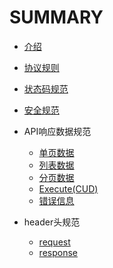 # SUMMARY

* [介绍](introduce.md)
* [协议规则](protocol.md)
* [状态码规范](status.md)
* [安全规范](safe.md)

* API响应数据规范
  * [单页数据](api/single.md)
  * [列表数据](api/list.md)
  * [分页数据](api/pagination.md)
  * [Execute(CUD)](api/execute.md)
  * [错误信息](api/error.md)

* header头规范
  * [request](header/request.md)
  * [response](header/response.md)




